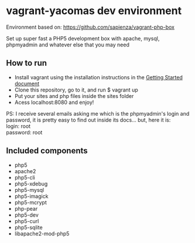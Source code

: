 vagrant-yacomas dev environment
===============================


Environment based on: https://github.com/sapienza/vagrant-php-box

Set up super fast a PHP5 development box with apache, mysql, phpmyadmin and whatever else that you may need


<h2>How to run</h2>

<ul>
  <li>
    Install vagrant using the installation instructions in the 
    <a href="http://docs-v1.vagrantup.com/v1/docs/getting-started/" target="_blank">Getting Started document</a>
  </li>
  <li>Clone this repository, go to it, and run $ vagrant up</li>
  <li>Put your sites and php files inside the sites folder</li>
  <li>Acess localhost:8080 and enjoy!</li>
</ul>

<p>
PS: I receive several emails asking me which is the phpmyadmin's login and password, it is pretty easy to find out inside its docs... but, here it is: 
<br/>
login: root
<br/>
password: root
</p>


<h2>Included components</h2>

<ul>
  <li>php5</li>
  <li>apache2</li>
  <li>php5-cli</li>
  <li>php5-xdebug</li>
  <li>php5-mysql</li>
  <li>php5-imagick</li>
  <li>php5-mcrypt</li>
  <li>php-pear</li>
  <li>php5-dev</li>
  <li>php5-curl</li>
  <li>php5-sqlite</li>
  <li>libapache2-mod-php5</li>
</ul>

